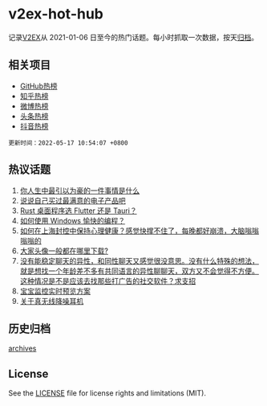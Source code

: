 # v2ex-hot-hub

 记录[V2EX](https://www.v2ex.com/)从 2021-01-06 日至今的热门话题。每小时抓取一次数据，按天[归档](archives)。
 
 ## 相关项目

- [GitHub热榜](https://github.com/lonnyzhang423/github-hot-hub)
- [知乎热榜](https://github.com/lonnyzhang423/zhihu-hot-hub)
- [微博热榜](https://github.com/lonnyzhang423/weibo-hot-hub)
- [头条热榜](https://github.com/lonnyzhang423/toutiao-hot-hub)
- [抖音热榜](https://github.com/lonnyzhang423/douyin-hot-hub)


 `更新时间：2022-05-17 10:54:07 +0800`

## 热议话题

1. [你人生中最引以为豪的一件事情是什么](https://www.v2ex.com/t/853130)
1. [说说自己买过最满意的电子产品吧](https://www.v2ex.com/t/853340)
1. [Rust 桌面程序选 Flutter 还是 Tauri？](https://www.v2ex.com/t/853174)
1. [如何使用 Windows 愉快的编程？](https://www.v2ex.com/t/853292)
1. [如何在上海封控中保持心理健康？感觉快撑不住了，每晚都好崩溃，大脑嗡嗡嗡嗡的](https://www.v2ex.com/t/853320)
1. [大家头像一般都在哪里下载?](https://www.v2ex.com/t/853148)
1. [没有能稳定聊天的异性，和同性聊天又感觉很没意思。没有什么特殊的想法，就是想找一个年龄差不多有共同语言的异性聊聊天，双方又不会觉得不方便。这种情况是不是应该去找那些打广告的社交软件？求支招](https://www.v2ex.com/t/853327)
1. [宝宝监控实时预览方案](https://www.v2ex.com/t/853234)
1. [关于真无线降噪耳机](https://www.v2ex.com/t/853144)

## 历史归档

[archives](archives)

## License

See the [LICENSE](LICENSE) file for license rights and limitations (MIT).
